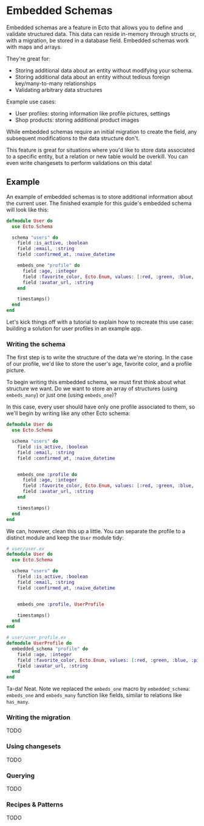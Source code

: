 # Embedded Schemas

Embedded schemas are a feature in Ecto that allows you to define and validate structured data. This data can reside in-memory through structs or, with a migration, be stored in a database field. Embedded schemas work with maps and arrays.

They're great for:

- Storing additional data about an entity without modifying your schema.
- Storing additional data about an entity without tedious foreign key/many-to-many relationships
- Validating arbitrary data structures

Example use cases:

- User profiles: storing information like profile pictures, settings
- Shop products: storing additional product images

While embedded schemas require an initial migration to create the field, any subsequent modifications to the data structure don't.

This feature is great for situations where you'd like to store data associated to a specific entity, but a relation or new table would be overkill. You can even write changesets to perform validations on this data!

## Example

An example of embedded schemas is to store additional information about the current user. The finished example for this guide's embedded schema will look like this:

```elixir
defmodule User do
  use Ecto.Schema

  schema "users" do
    field :is_active, :boolean
    field :email, :string
    field :confirmed_at, :naive_datetime

    embeds_one "profile" do
      field :age, :integer
      field :favorite_color, Ecto.Enum, values: [:red, :green, :blue, :pink, :black, :orange]
      field :avatar_url, :string
    end

    timestamps()
  end
end
```

Let's kick things off with a tutorial to explain how to recreate this use case: building a solution for user profiles in an example app.

### Writing the schema

The first step is to write the structure of the data we're storing. In the case of our profile, we'd like to store the user's age, favorite color, and a profile picture.

To begin writing this embedded schema, we must first think about what structure we want. Do we want to store an array of structures (using `embeds_many`) or just one (using `embeds_one`)?

In this case, every user should have only one profile associated to them, so we'll begin by writing like any other Ecto schema:

```elixir
defmodule User do
  use Ecto.Schema

  schema "users" do
    field :is_active, :boolean
    field :email, :string
    field :confirmed_at, :naive_datetime


    embeds_one :profile do
      field :age, :integer
      field :favorite_color, Ecto.Enum, values: [:red, :green, :blue, :pink, :black, :orange]
      field :avatar_url, :string
    end

    timestamps()
  end
end
```

We can, however, clean this up a little. You can separate the profile to a distinct module and keep the `User` module tidy:

```elixir
# user/user.ex
defmodule User do
  use Ecto.Schema

  schema "users" do
    field :is_active, :boolean
    field :email, :string
    field :confirmed_at, :naive_datetime


    embeds_one :profile, UserProfile

    timestamps()
  end
end

# user/user_profile.ex
defmodule UserProfile do
  embedded_schema "profile" do
    field :age, :integer
    field :favorite_color, Ecto.Enum, values: [:red, :green, :blue, :pink, :black, :orange]
    field :avatar_url, :string
  end
end
```

Ta-da! Neat. Note we replaced the `embeds_one` macro by `embedded_schema`: `embeds_one` and `embeds_many` function like fields, similar to relations like `has_many`.

### Writing the migration

TODO

### Using changesets

TODO

### Querying

TODO

### Recipes & Patterns

TODO
